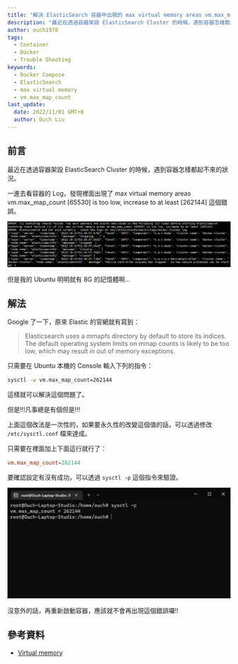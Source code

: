 ```yaml
---
title: "解決 ElasticSearch 容器中出現的 max virtual memory areas vm.max_map_count [65530] is too low, increase to at least [262144] 錯誤"
description: "最近在透過容器架設 ElasticSearch Cluster 的時候，遇到容器怎樣都起不來的狀況。 一進去看容器的 Log，發現裡面出現了 max virtual memory areas vm.max_map_count [65530] is too low, increase to at least [262144] 這個錯誤"
author: ouch1978
tags:
  - Container
  - Docker
  - Trouble Shooting
keywords:
  - Docker Compose
  - ElasticSearch
  - max virtual memory
  - vm.max_map_count
last_update:
  date: 2022/11/01 GMT+8
  author: Ouch Liu
---
```


## 前言

最近在透過容器架設 ElasticSearch Cluster 的時候，遇到容器怎樣都起不來的狀況。 

一進去看容器的 Log，發現裡面出現了 max virtual memory areas vm.max_map_count [65530] is too low, increase to at least [262144] 這個錯誤。

![容器裡出現了 max virtual memory areas vm.max_map_count [65530] is too low 錯誤](./vm-max-map-count-is-too-low.png "max virtual memory areas vm.max_map_count [65530] is too low")

但是我的 Ubuntu 明明就有 8G 的記憶體啊...

## 解法

Google 了一下，原來 Elastic 的官網就有寫到：

> Elasticsearch uses a mmapfs directory by default to store its indices. The default operating system limits on mmap counts is likely to be too low, which may result in out of memory exceptions.

只需要在 Ubuntu 本機的 Console 輸入下列的指令：

```sh
sysctl -w vm.max_map_count=262144
```

這樣就可以解決這個問題了。

但是!!!凡事總是有個但是!!!

上面這個改法是一次性的，如果要永久性的改變這個值的話，可以透過修改 `/etc/sysctl.conf` 檔來達成。

只需要在裡面加上下面這行就行了：

```toml title="/etc/sysctl.conf"
vm.max_map_count=262144
```

要確認設定有沒有成功，可以透過 `sysctl -p` 這個指令來驗證。

![驗證 vm.max_map_count 是否正確被寫入](verify-vm-max-map-count.png "驗證 vm.max_map_count 是否正確被寫入")

沒意外的話，再重新啟動容器，應該就不會再出現這個錯誤囉!!

## 參考資料

* [Virtual memory](https://www.elastic.co/guide/en/elasticsearch/reference/current/vm-max-map-count.html "Virtual memory")